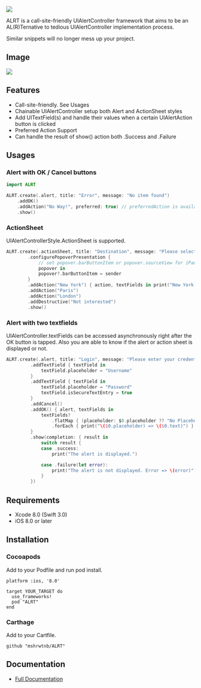 <img src="https://raw.githubusercontent.com/wiki/mshrwtnb/ALRT/logobanner.png">

ALRT is a call-site-friendly UIAlertController framework that aims to be an AL(R)Ternative to tedious UIAlertController implementation process.

Similar snippets will no longer mess up your project.

## Image
<img src="https://media.giphy.com/media/26hirZS4wE6kwpCpy/giphy.gif">


## Features
* Call-site-friendly. See Usages
* Chainable UIAlertController setup both Alert and ActionSheet styles
* Add UITextField(s) and handle their values when a certain UIAlertAction button is clicked
* Preferred Action Support
* Can handle the result of show() action both .Success and .Failure

## Usages
### Alert with OK / Cancel buttons

```swift
import ALRT

ALRT.create(.alert, title: "Error", message: "No item found")
    .addOK()
    .addAction("No Way!", preferred: true) // preferredAction is available iOS 9.0 or later
    .show()
```

### ActionSheet
UIAlertControllerStyle.ActionSheet is supported.

```swift
ALRT.create(.actionSheet, title: "Destination", message: "Please select your destination")
        .configurePopoverPresentation {
            // set popover.barButtonItem or popover.sourceView for iPad
            popover in
            popover?.barButtonItem = sender
        }
        .addAction("New York") { action, textFields in print("New York has been selected") }
        .addAction("Paris")
        .addAction("London")
        .addDestructive("Not interested")
        .show()
```
### Alert with two textfields
UIAlertController.textFields can be accessed asynchronously right after the OK button is tapped.
Also you are able to know if the alert or action sheet is displayed or not.

```swift
ALRT.create(.alert, title: "Login", message: "Please enter your credentials")
         .addTextField { textField in
             textField.placeholder = "Username"
         }
         .addTextField { textField in
             textField.placeholder = "Password"
             textField.isSecureTextEntry = true
         }
         .addCancel()
         .addOK() { alert, textFields in
             textFields?
                 .flatMap { (placeholder: $0.placeholder ?? "No Placeholder", text: $0.text ?? "No Text") }
                 .forEach { print("\($0.placeholder) => \($0.text)") }
         }
         .show(completion: { result in
             switch result {
             case .success:
                 print("The alert is displayed.")

             case .failure(let error):
                 print("The alert is not displayed. Error => \(error)")
             }
         })
```

## Requirements
* Xcode 8.0 (Swift 3.0)
* iOS 8.0 or later

## Installation
### Cocoapods
Add to your Podfile and run pod install.

```
platform :ios, '8.0'

target YOUR_TARGET do
  use_frameworks!
  pod "ALRT"
end
```

### Carthage
Add to your Cartfile.

```
github "mshrwtnb/ALRT"
```

## Documentation
* [Full Documentation](http://cocoadocs.org/docsets/ALRT/0.4/)
